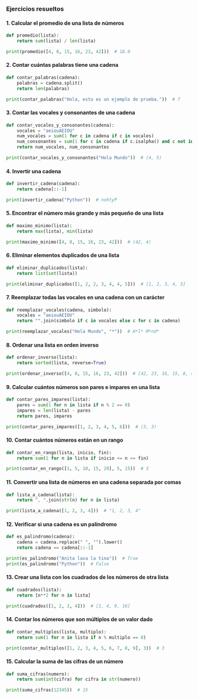 ### **Ejercicios resueltos**

#### **1. Calcular el promedio de una lista de números**
```python
def promedio(lista):
    return sum(lista) / len(lista)

print(promedio([4, 8, 15, 16, 23, 42]))  # 18.0
```



#### **2. Contar cuántas palabras tiene una cadena**
```python
def contar_palabras(cadena):
    palabras = cadena.split()
    return len(palabras)

print(contar_palabras("Hola, esto es un ejemplo de prueba."))  # 7
```



#### **3. Contar las vocales y consonantes de una cadena**
```python
def contar_vocales_y_consonantes(cadena):
    vocales = "aeiouAEIOU"
    num_vocales = sum(1 for c in cadena if c in vocales)
    num_consonantes = sum(1 for c in cadena if c.isalpha() and c not in vocales)
    return num_vocales, num_consonantes

print(contar_vocales_y_consonantes("Hola Mundo"))  # (4, 5)
```



#### **4. Invertir una cadena**
```python
def invertir_cadena(cadena):
    return cadena[::-1]

print(invertir_cadena("Python"))  # nohtyP
```



#### **5. Encontrar el número más grande y más pequeño de una lista**
```python
def maximo_minimo(lista):
    return max(lista), min(lista)

print(maximo_minimo([4, 8, 15, 16, 23, 42]))  # (42, 4)
```



#### **6. Eliminar elementos duplicados de una lista**
```python
def eliminar_duplicados(lista):
    return list(set(lista))

print(eliminar_duplicados([1, 2, 2, 3, 4, 4, 5]))  # [1, 2, 3, 4, 5]
```



#### **7. Reemplazar todas las vocales en una cadena con un carácter**
```python
def reemplazar_vocales(cadena, simbolo):
    vocales = "aeiouAEIOU"
    return "".join(simbolo if c in vocales else c for c in cadena)

print(reemplazar_vocales("Hola Mundo", "*"))  # H*l* M*nd*
```



#### **8. Ordenar una lista en orden inverso**
```python
def ordenar_inverso(lista):
    return sorted(lista, reverse=True)

print(ordenar_inverso([4, 8, 15, 16, 23, 42]))  # [42, 23, 16, 15, 8, 4]
```



#### **9. Calcular cuántos números son pares e impares en una lista**
```python
def contar_pares_impares(lista):
    pares = sum(1 for n in lista if n % 2 == 0)
    impares = len(lista) - pares
    return pares, impares

print(contar_pares_impares([1, 2, 3, 4, 5, 6]))  # (3, 3)
```



#### **10. Contar cuántos números están en un rango**
```python
def contar_en_rango(lista, inicio, fin):
    return sum(1 for n in lista if inicio <= n <= fin)

print(contar_en_rango([1, 5, 10, 15, 20], 5, 15))  # 3
```



#### **11. Convertir una lista de números en una cadena separada por comas**
```python
def lista_a_cadena(lista):
    return ", ".join(str(n) for n in lista)

print(lista_a_cadena([1, 2, 3, 4]))  # "1, 2, 3, 4"
```



#### **12. Verificar si una cadena es un palíndromo**
```python
def es_palindromo(cadena):
    cadena = cadena.replace(" ", "").lower()
    return cadena == cadena[::-1]

print(es_palindromo("Anita lava la tina"))  # True
print(es_palindromo("Python"))  # False
```



#### **13. Crear una lista con los cuadrados de los números de otra lista**
```python
def cuadrados(lista):
    return [n**2 for n in lista]

print(cuadrados([1, 2, 3, 4]))  # [1, 4, 9, 16]
```



#### **14. Contar los números que son múltiplos de un valor dado**
```python
def contar_multiplos(lista, multiplo):
    return sum(1 for n in lista if n % multiplo == 0)

print(contar_multiplos([1, 2, 3, 4, 5, 6, 7, 8, 9], 3))  # 3
```



#### **15. Calcular la suma de las cifras de un número**
```python
def suma_cifras(numero):
    return sum(int(cifra) for cifra in str(numero))

print(suma_cifras(12345))  # 15
```

